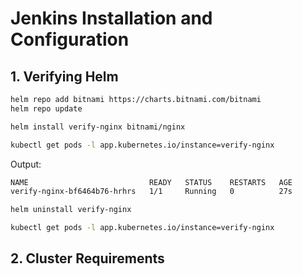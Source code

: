# Jenkins Installation and Configuration

## 1. Verifying Helm
 ```bash
helm repo add bitnami https://charts.bitnami.com/bitnami
helm repo update
 ```
 ```bash
helm install verify-nginx bitnami/nginx
 ```
```bash
kubectl get pods -l app.kubernetes.io/instance=verify-nginx
 ```
Output: 
 ```bash
NAME                           READY   STATUS    RESTARTS   AGE
verify-nginx-bf6464b76-hrhrs   1/1     Running   0          27s
 ```
 ```bash
helm uninstall verify-nginx
 ```
 ```bash
kubectl get pods -l app.kubernetes.io/instance=verify-nginx
 ```

## 2. Cluster Requirements
